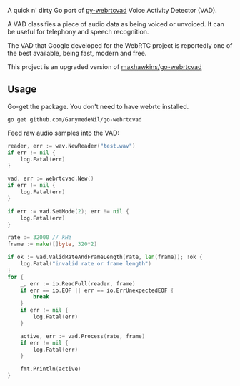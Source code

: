 A quick n' dirty Go port of [py-webrtcvad](https://github.com/wiseman/py-webrtcvad) Voice Activity Detector (VAD).

A VAD classifies a piece of audio data as being voiced or unvoiced. It can be useful for telephony and speech recognition.

The VAD that Google developed for the WebRTC project is reportedly one of the best available, being fast, modern and free.

This project is an upgraded version of [maxhawkins/go-webrtcvad](https://github.com/maxhawkins/go-webrtcvad)

Usage
-----

Go-get the package. You don't need to have webrtc installed.

```
go get github.com/GanymedeNil/go-webrtcvad
```

Feed raw audio samples into the VAD:

```go
reader, err := wav.NewReader("test.wav")
if err != nil {
    log.Fatal(err)
}

vad, err := webrtcvad.New()
if err != nil {
    log.Fatal(err)
}

if err := vad.SetMode(2); err != nil {
    log.Fatal(err)
}

rate := 32000 // kHz
frame := make([]byte, 320*2)

if ok := vad.ValidRateAndFrameLength(rate, len(frame)); !ok {
    log.Fatal("invalid rate or frame length")
}
for {
    _, err := io.ReadFull(reader, frame)
    if err == io.EOF || err == io.ErrUnexpectedEOF {
        break
    }
    if err != nil {
        log.Fatal(err)
    }

    active, err := vad.Process(rate, frame)
    if err != nil {
        log.Fatal(err)
    }

    fmt.Println(active)
}
```
